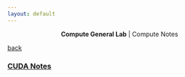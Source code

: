```yaml
---
layout: default
---
```

<center><b>Compute General Lab</b> | Compute Notes</center>

[back](../../../index.html)

### [CUDA Notes](./cuda/cudaIndex.md)
